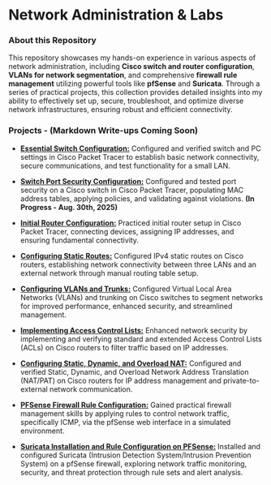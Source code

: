 # Network Administration & Labs

### About this Repository

This repository showcases my hands-on experience in various aspects of network administration, including **Cisco switch and router configuration**, **VLANs for network segmentation**, and comprehensive **firewall rule management** utilizing powerful tools like **pfSense** and **Suricata**. Through a series of practical projects, this collection provides detailed insights into my ability to effectively set up, secure, troubleshoot, and optimize diverse network infrastructures, ensuring robust and efficient connectivity.

### Projects - (Markdown Write-ups Coming Soon)

* [**Essential Switch Configuration:**](https://github.com/iagsalazar1-cs/Network-Administration-and-Labs/tree/main/01-Essential-Switch-Configuration) Configured and verified switch and PC settings in Cisco Packet Tracer to establish basic network connectivity, secure communications, and test functionality for a small LAN. 

* [**Switch Port Security Configuration:**](https://www.google.com/search?q=https://github.com/iagsalazar1-cs/Network-Administration-and-Labs/tree/main/02-Switch-Port-Security-Configuration) Configured and tested port security on a Cisco switch in Cisco Packet Tracer, populating MAC address tables, applying policies, and validating against violations. **(In Progress - Aug. 30th, 2025)**

* [**Initial Router Configuration:**](https://www.google.com/search?q=https://github.com/iagsalazar1-cs/Network-Administration-and-Labs/tree/main/03-Initial-Router-Configuration) Practiced initial router setup in Cisco Packet Tracer, connecting devices, assigning IP addresses, and ensuring fundamental connectivity.

* [**Configuring Static Routes:**](https://www.google.com/search?q=https://github.com/iagsalazar1-cs/Network-Administration-and-Labs/tree/main/04-Configuring-Static-Routes) Configured IPv4 static routes on Cisco routers, establishing network connectivity between three LANs and an external network through manual routing table setup.

* [**Configuring VLANs and Trunks:**](https://www.google.com/search?q=https://github.com/iagsalazar1-cs/Network-Administration-and-Labs/tree/main/05-Configuring-VLANs-and-Trunks) Configured Virtual Local Area Networks (VLANs) and trunking on Cisco switches to segment networks for improved performance, enhanced security, and streamlined management.

* [**Implementing Access Control Lists:**](https://www.google.com/search?q=https://github.com/iagsalazar1-cs/Network-Administration-and-Labs/tree/main/06-Implementing-Access-Control-Lists) Enhanced network security by implementing and verifying standard and extended Access Control Lists (ACLs) on Cisco routers to filter traffic based on IP addresses.

* [**Configuring Static, Dynamic, and Overload NAT:**](https://www.google.com/search?q=https://github.com/iagsalazar1-cs/Network-Administration-and-Labs/tree/main/07-Configuring-Static-Dynamic-Overload-NAT) Configured and verified Static, Dynamic, and Overload Network Address Translation (NAT/PAT) on Cisco routers for IP address management and private-to-external network communication.

* [**PFSense Firewall Rule Configuration:**](https://www.google.com/search?q=https://github.com/iagsalazar1-cs/Network-Administration-and-Labs/tree/main/08-PFSense-Firewall-Rule-Configuration) Gained practical firewall management skills by applying rules to control network traffic, specifically ICMP, via the pfSense web interface in a simulated environment.

* [**Suricata Installation and Rule Configuration on PFSense:**](https://www.google.com/search?q=https://github.com/iagsalazar1-cs/Network-Administration-and-Labs/tree/main/09-Suricata-Installation-and-Rule-Configuration-on-PFSense) Installed and configured Suricata (Intrusion Detection System/Intrusion Prevention System) on a pfSense firewall, exploring network traffic monitoring, security, and threat protection through rule sets and alert analysis.
